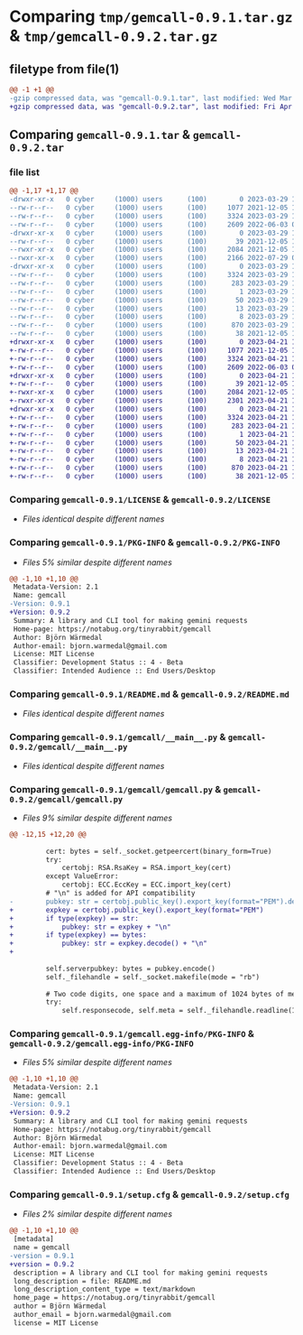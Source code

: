 # Comparing `tmp/gemcall-0.9.1.tar.gz` & `tmp/gemcall-0.9.2.tar.gz`

## filetype from file(1)

```diff
@@ -1 +1 @@
-gzip compressed data, was "gemcall-0.9.1.tar", last modified: Wed Mar 29 19:34:24 2023, max compression
+gzip compressed data, was "gemcall-0.9.2.tar", last modified: Fri Apr 21 14:16:35 2023, max compression
```

## Comparing `gemcall-0.9.1.tar` & `gemcall-0.9.2.tar`

### file list

```diff
@@ -1,17 +1,17 @@
-drwxr-xr-x   0 cyber     (1000) users      (100)        0 2023-03-29 19:34:24.556469 gemcall-0.9.1/
--rw-r--r--   0 cyber     (1000) users      (100)     1077 2021-12-05 14:28:46.000000 gemcall-0.9.1/LICENSE
--rw-r--r--   0 cyber     (1000) users      (100)     3324 2023-03-29 19:34:24.556469 gemcall-0.9.1/PKG-INFO
--rw-r--r--   0 cyber     (1000) users      (100)     2609 2022-06-03 07:16:15.000000 gemcall-0.9.1/README.md
-drwxr-xr-x   0 cyber     (1000) users      (100)        0 2023-03-29 19:34:24.554469 gemcall-0.9.1/gemcall/
--rw-r--r--   0 cyber     (1000) users      (100)       39 2021-12-05 14:28:46.000000 gemcall-0.9.1/gemcall/__init__.py
--rwxr-xr-x   0 cyber     (1000) users      (100)     2084 2021-12-05 14:28:46.000000 gemcall-0.9.1/gemcall/__main__.py
--rwxr-xr-x   0 cyber     (1000) users      (100)     2166 2022-07-29 03:42:23.000000 gemcall-0.9.1/gemcall/gemcall.py
-drwxr-xr-x   0 cyber     (1000) users      (100)        0 2023-03-29 19:34:24.555469 gemcall-0.9.1/gemcall.egg-info/
--rw-r--r--   0 cyber     (1000) users      (100)     3324 2023-03-29 19:34:24.000000 gemcall-0.9.1/gemcall.egg-info/PKG-INFO
--rw-r--r--   0 cyber     (1000) users      (100)      283 2023-03-29 19:34:24.000000 gemcall-0.9.1/gemcall.egg-info/SOURCES.txt
--rw-r--r--   0 cyber     (1000) users      (100)        1 2023-03-29 19:34:24.000000 gemcall-0.9.1/gemcall.egg-info/dependency_links.txt
--rw-r--r--   0 cyber     (1000) users      (100)       50 2023-03-29 19:34:24.000000 gemcall-0.9.1/gemcall.egg-info/entry_points.txt
--rw-r--r--   0 cyber     (1000) users      (100)       13 2023-03-29 19:34:24.000000 gemcall-0.9.1/gemcall.egg-info/requires.txt
--rw-r--r--   0 cyber     (1000) users      (100)        8 2023-03-29 19:34:24.000000 gemcall-0.9.1/gemcall.egg-info/top_level.txt
--rw-r--r--   0 cyber     (1000) users      (100)      870 2023-03-29 19:34:24.557469 gemcall-0.9.1/setup.cfg
--rw-r--r--   0 cyber     (1000) users      (100)       38 2021-12-05 14:28:46.000000 gemcall-0.9.1/setup.py
+drwxr-xr-x   0 cyber     (1000) users      (100)        0 2023-04-21 14:16:35.291218 gemcall-0.9.2/
+-rw-r--r--   0 cyber     (1000) users      (100)     1077 2021-12-05 14:28:46.000000 gemcall-0.9.2/LICENSE
+-rw-r--r--   0 cyber     (1000) users      (100)     3324 2023-04-21 14:16:35.291218 gemcall-0.9.2/PKG-INFO
+-rw-r--r--   0 cyber     (1000) users      (100)     2609 2022-06-03 07:16:15.000000 gemcall-0.9.2/README.md
+drwxr-xr-x   0 cyber     (1000) users      (100)        0 2023-04-21 14:16:35.271219 gemcall-0.9.2/gemcall/
+-rw-r--r--   0 cyber     (1000) users      (100)       39 2021-12-05 14:28:46.000000 gemcall-0.9.2/gemcall/__init__.py
+-rwxr-xr-x   0 cyber     (1000) users      (100)     2084 2021-12-05 14:28:46.000000 gemcall-0.9.2/gemcall/__main__.py
+-rwxr-xr-x   0 cyber     (1000) users      (100)     2301 2023-04-21 14:14:11.000000 gemcall-0.9.2/gemcall/gemcall.py
+drwxr-xr-x   0 cyber     (1000) users      (100)        0 2023-04-21 14:16:35.289218 gemcall-0.9.2/gemcall.egg-info/
+-rw-r--r--   0 cyber     (1000) users      (100)     3324 2023-04-21 14:16:35.000000 gemcall-0.9.2/gemcall.egg-info/PKG-INFO
+-rw-r--r--   0 cyber     (1000) users      (100)      283 2023-04-21 14:16:35.000000 gemcall-0.9.2/gemcall.egg-info/SOURCES.txt
+-rw-r--r--   0 cyber     (1000) users      (100)        1 2023-04-21 14:16:35.000000 gemcall-0.9.2/gemcall.egg-info/dependency_links.txt
+-rw-r--r--   0 cyber     (1000) users      (100)       50 2023-04-21 14:16:35.000000 gemcall-0.9.2/gemcall.egg-info/entry_points.txt
+-rw-r--r--   0 cyber     (1000) users      (100)       13 2023-04-21 14:16:35.000000 gemcall-0.9.2/gemcall.egg-info/requires.txt
+-rw-r--r--   0 cyber     (1000) users      (100)        8 2023-04-21 14:16:35.000000 gemcall-0.9.2/gemcall.egg-info/top_level.txt
+-rw-r--r--   0 cyber     (1000) users      (100)      870 2023-04-21 14:16:35.304217 gemcall-0.9.2/setup.cfg
+-rw-r--r--   0 cyber     (1000) users      (100)       38 2021-12-05 14:28:46.000000 gemcall-0.9.2/setup.py
```

### Comparing `gemcall-0.9.1/LICENSE` & `gemcall-0.9.2/LICENSE`

 * *Files identical despite different names*

### Comparing `gemcall-0.9.1/PKG-INFO` & `gemcall-0.9.2/PKG-INFO`

 * *Files 5% similar despite different names*

```diff
@@ -1,10 +1,10 @@
 Metadata-Version: 2.1
 Name: gemcall
-Version: 0.9.1
+Version: 0.9.2
 Summary: A library and CLI tool for making gemini requests
 Home-page: https://notabug.org/tinyrabbit/gemcall
 Author: Björn Wärmedal
 Author-email: bjorn.warmedal@gmail.com
 License: MIT License
 Classifier: Development Status :: 4 - Beta
 Classifier: Intended Audience :: End Users/Desktop
```

### Comparing `gemcall-0.9.1/README.md` & `gemcall-0.9.2/README.md`

 * *Files identical despite different names*

### Comparing `gemcall-0.9.1/gemcall/__main__.py` & `gemcall-0.9.2/gemcall/__main__.py`

 * *Files identical despite different names*

### Comparing `gemcall-0.9.1/gemcall/gemcall.py` & `gemcall-0.9.2/gemcall/gemcall.py`

 * *Files 9% similar despite different names*

```diff
@@ -12,15 +12,20 @@
 
         cert: bytes = self._socket.getpeercert(binary_form=True)
         try:
             certobj: RSA.RsaKey = RSA.import_key(cert)
         except ValueError:
             certobj: ECC.EccKey = ECC.import_key(cert)
         # "\n" is added for API compatibility
-        pubkey: str = certobj.public_key().export_key(format="PEM").decode() + "\n"
+        expkey = certobj.public_key().export_key(format="PEM")
+        if type(expkey) == str:
+            pubkey: str = expkey + "\n"
+        if type(expkey) == bytes:
+            pubkey: str = expkey.decode() + "\n"
+
 
         self.serverpubkey: bytes = pubkey.encode()
         self._filehandle = self._socket.makefile(mode = "rb")
 
         # Two code digits, one space and a maximum of 1024 bytes of meta info.
         try:
             self.responsecode, self.meta = self._filehandle.readline(1027).split(maxsplit=1)
```

### Comparing `gemcall-0.9.1/gemcall.egg-info/PKG-INFO` & `gemcall-0.9.2/gemcall.egg-info/PKG-INFO`

 * *Files 5% similar despite different names*

```diff
@@ -1,10 +1,10 @@
 Metadata-Version: 2.1
 Name: gemcall
-Version: 0.9.1
+Version: 0.9.2
 Summary: A library and CLI tool for making gemini requests
 Home-page: https://notabug.org/tinyrabbit/gemcall
 Author: Björn Wärmedal
 Author-email: bjorn.warmedal@gmail.com
 License: MIT License
 Classifier: Development Status :: 4 - Beta
 Classifier: Intended Audience :: End Users/Desktop
```

### Comparing `gemcall-0.9.1/setup.cfg` & `gemcall-0.9.2/setup.cfg`

 * *Files 2% similar despite different names*

```diff
@@ -1,10 +1,10 @@
 [metadata]
 name = gemcall
-version = 0.9.1
+version = 0.9.2
 description = A library and CLI tool for making gemini requests
 long_description = file: README.md
 long_description_content_type = text/markdown
 home_page = https://notabug.org/tinyrabbit/gemcall
 author = Björn Wärmedal
 author_email = bjorn.warmedal@gmail.com
 license = MIT License
```

